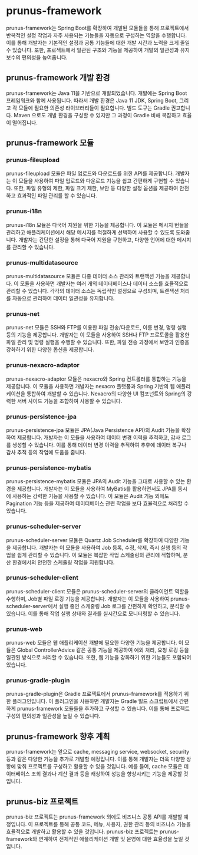 # prunus-framework
prunus-framework는 Spring Boot를 확장하여 개발된 모듈들을 통해 프로젝트에서 반복적인 설정 작업과 자주 사용되는 
기능들을 자동으로 구성하는 역할을 수행합니다. 이를 통해 개발자는 기본적인 설정과 공통 기능들에 대한 
개발 시간과 노력을 크게 줄일 수 있습니다. 또한, 프로젝트에서 일관된 구조와 기능을 제공하여 개발의 일관성과 
유지보수의 편의성을 높여줍니다.

## prunus-framework 개발 환경
prunus-framework는 Java 11을 기반으로 개발되었습니다. 
개발에는 Spring Boot 프레임워크와 함께 사용됩니다. 따라서 개발 환경은 Java 11 JDK, Spring Boot, 
그리고 각 모듈에 필요한 의존성 라이브러리들이 필요합니다. 빌드 도구는 Gradle 권고합니다.
Maven 으로도 개발 환경을 구성할 수 있지만 그 과정이 Gradle 비해 복잡하고 효율이 떨어집니다.

## prunus-framework 모듈
### prunus-fileupload
prunus-fileupload 모듈은 파일 업로드와 다운로드를 위한 API를 제공합니다. 
개발자는 이 모듈을 사용하여 파일 업로드와 다운로드 기능을 쉽고 간편하게 구현할 수 있습니다. 
또한, 파일 유형의 제한, 파일 크기 제한, 보안 등 다양한 설정 옵션을 제공하여 안전하고 효과적인 파일 관리를 할 수 있습니다.

### prunus-i18n
prunus-i18n 모듈은 다국어 지원을 위한 기능을 제공합니다. 
이 모듈은 메시지 번들을 관리하고 애플리케이션에서 해당 메시지를 적절하게 선택하여 사용할 수 있도록 도와줍니다. 
개발자는 간단한 설정을 통해 다국어 지원을 구현하고, 다양한 언어에 대한 메시지를 관리할 수 있습니다.

### prunus-multidatasource
prunus-multidatasource 모듈은 다중 데이터 소스 관리와 트랜잭션 기능을 제공합니다. 
이 모듈을 사용하면 개발자는 여러 개의 데이터베이스나 데이터 소스를 효율적으로 관리할 수 있습니다. 
각각의 데이터 소스는 독립적인 설정으로 구성되며, 트랜잭션 처리를 자동으로 관리하여 데이터 일관성을 유지합니다.

### prunus-net
prunus-net 모듈은 SSH와 FTP를 이용한 파일 전송/다운로드, 이름 변경, 명령 실행 등의 기능을 제공합니다. 
개발자는 이 모듈을 사용하여 SSH나 FTP 프로토콜을 활용한 파일 관리 및 명령 실행을 수행할 수 있습니다. 
또한, 파일 전송 과정에서 보안과 인증을 강화하기 위한 다양한 옵션을 제공합니다.

### prunus-nexacro-adaptor
prunus-nexacro-adaptor 모듈은 nexacro와 Spring 컨트롤러를 통합하는 기능을 제공합니다.
이 모듈을 사용하면 개발자는 nexacro 플랫폼과 Spring 기반의 웹 애플리케이션을 통합하여 개발할 수 있습니다.
Nexacro의 다양한 UI 컴포넌트와 Spring의 강력한 서버 사이드 기능을 조합하여 사용할 수 있습니다.

### prunus-persistence-jpa
prunus-persistence-jpa 모듈은 JPA(Java Persistence API)의 Audit 기능을 확장하여 제공합니다.
개발자는 이 모듈을 사용하여 데이터 변경 이력을 추적하고, 감사 로그를 생성할 수 있습니다. 
이를 통해 데이터 변경 이력을 추적하여 추후에 데이터 복구나 감사 추적 등의 작업에 도움을 줍니다.

### prunus-persistence-mybatis
prunus-persistence-mybatis 모듈은 JPA의 Audit 기능을 그대로 사용할 수 있는 환경을 제공합니다.
개발자는 이 모듈을 사용하여 MyBatis를 활용하면서도 JPA를 동시에 사용하는 강력한 기능을 사용할 수 있습니다.
이 모듈은 Audit 기능 외에도 Pagination 기능 등을 제공하여 데이터베이스 관련 작업을 보다 효율적으로 처리할 수 있습니다.

### prunus-scheduler-server
prunus-scheduler-server 모듈은 Quartz Job Scheduler를 확장하여 다양한 기능을 제공합니다.
개발자는 이 모듈을 사용하여 Job 등록, 수정, 삭제, 즉시 실행 등의 작업을 쉽게 관리할 수 있습니다.
이 모듈은 복잡한 작업 스케줄링의 관리에 적합하며, 분산 환경에서의 안전한 스케줄링 작업을 지원합니다.

### prunus-scheduler-client
prunus-scheduler-client 모듈은 prunus-scheduler-server의 클라이언트 역할을 수행하며,
Job별 파일 로깅 기능을 제공합니다. 개발자는 이 모듈을 사용하여 prunus-scheduler-server에서 실행 중인 
스케줄링 Job 로그를 간편하게 확인하고, 분석할 수 있습니다. 이를 통해 작업 실행 상태와 결과를 실시간으로 모니터링할 수 있습니다.

### prunus-web
prunus-web 모듈은 웹 애플리케이션 개발에 필요한 다양한 기능을 제공합니다.
이 모듈은 Global ControllerAdvice 같은 공통 기능을 제공하여 예외 처리, 요청 로깅 등을 일관된 방식으로 처리할 수 있습니다. 
또한, 웹 기능을 강화하기 위한 기능들도 포함되어 있습니다.

### prunus-gradle-plugin
prunus-gradle-plugin은 Gradle 프로젝트에서 prunus-framework를 적용하기 위한 플러그인입니다. 
이 플러그인을 사용하면 개발자는 Gradle 빌드 스크립트에서 간편하게 prunus-framework 모듈들을 추가하고 구성할 수 있습니다.
이를 통해 프로젝트 구성의 편의성과 일관성을 높일 수 있습니다.

## prunus-framework 향후 계획
prunus-framework는 앞으로 cache, messaging service, websocket, security 등과 같은 
다양한 기능을 추가로 개발할 예정입니다. 이를 통해 개발자는 더욱 다양한 상황에 맞춰 프로젝트를 구성하고 활용할 수 있을 것입니다.
예를 들어, cache 모듈은 데이터베이스 조회 결과나 계산 결과 등을 캐싱하여 성능을 향상시키는 기능을 제공할 것입니다.

## prunus-biz 프로젝트
prunus-biz 프로젝트는 prunus-framework 외에도 비즈니스 공통 API를 개발할 예정입니다.
이 프로젝트를 통해 공통 코드, 메뉴, 사용자, 권한 관리 등의 비즈니스 기능을 효율적으로 개발하고 활용할 수 있을 것입니다.
prunus-biz 프로젝트는 prunus-framework와 연계하여 전체적인 애플리케이션 개발 및 운영에 대한 효율성을 높일 것입니다.
